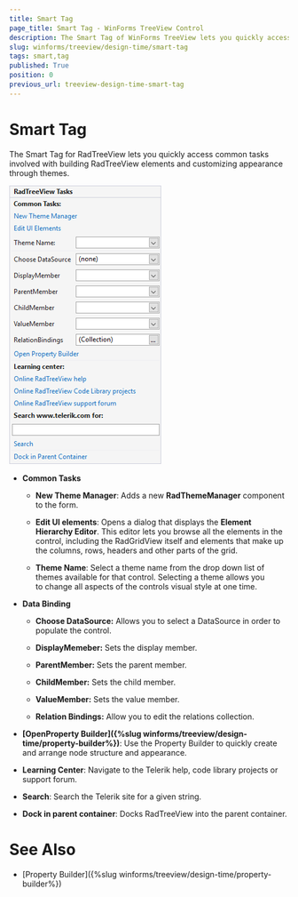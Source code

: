 ```yaml
---
title: Smart Tag
page_title: Smart Tag - WinForms TreeView Control
description: The Smart Tag of WinForms TreeView lets you quickly access common tasks involved with building RadTreeView elements and customizing appearance.
slug: winforms/treeview/design-time/smart-tag
tags: smart,tag
published: True
position: 0
previous_url: treeview-design-time-smart-tag
---
```


# Smart Tag


The Smart Tag for RadTreeView lets you quickly access common tasks involved with building RadTreeView elements and customizing appearance through themes.

![treeview-design-time-smart-tag 001](images/treeview-design-time-smart-tag001.png)

* __Common Tasks__
    
    - __New Theme Manager__: Adds a new __RadThemeManager__ component to the form.

    - __Edit UI elements__: Opens a dialog that displays the __Element Hierarchy Editor__. This editor lets you browse all the elements in the control, including the RadGridView itself and elements that make up the columns, rows, headers and other parts of the grid. 

    - __Theme Name__: Select a theme name from the drop down list of themes available for that control. Selecting a theme allows you to change all aspects of the controls visual style at one time. 

* __Data Binding__

    - __Choose DataSource:__ Allows you to select a DataSource in order to populate the control.

    - __DisplayMemeber:__ Sets the display member.

    - __ParentMember:__ Sets the parent member.

    - __ChildMember:__ Sets the child member.
    
    - __ValueMember:__ Sets the value member.
    
    - __Relation Bindings:__ Allow you to edit the relations collection.


* __[OpenProperty Builder]({%slug winforms/treeview/design-time/property-builder%})__: Use the Property Builder to quickly create and arrange node structure and appearance.

* __Learning Center__: Navigate to the Telerik help, code library projects or support forum.

* __Search__: Search the Telerik site for a given string.


* __Dock in parent container__: Docks RadTreeView into the parent container.

# See Also
* [Property Builder]({%slug winforms/treeview/design-time/property-builder%})

